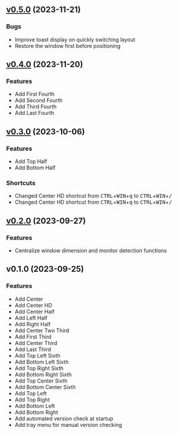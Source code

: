 ## [v0.5.0](https://github.com/thesobercoder/polygon/compare/v0.4.0...v0.5.0) (2023-11-21)

### Bugs

- Improve toast display on quickly switching layout
- Restore the window first before positioning

## [v0.4.0](https://github.com/thesobercoder/polygon/compare/v0.3.0...v0.4.0) (2023-11-20)

### Features

- Add First Fourth
- Add Second Fourth
- Add Third Fourth
- Add Last Fourth

## [v0.3.0](https://github.com/thesobercoder/polygon/compare/v0.2.0...v0.3.0) (2023-10-06)

### Features

- Add Top Half
- Add Bottom Half

### Shortcuts

- Changed Center HD shortcut from <kbd>CTRL</kbd>+<kbd>WIN</kbd>+<kbd>q</kbd> to <kbd>CTRL</kbd>+<kbd>WIN</kbd>+<kbd>/</kbd>
- Changed Center HD shortcut from <kbd>CTRL</kbd>+<kbd>WIN</kbd>+<kbd>q</kbd> to <kbd>CTRL</kbd>+<kbd>WIN</kbd>+<kbd>/</kbd>

## [v0.2.0](https://github.com/thesobercoder/polygon/compare/v0.1.0...v0.2.0) (2023-09-27)

### Features

- Centralize window dimension and monitor detection functions

## v0.1.0 (2023-09-25)

### Features

- Add Center
- Add Center HD
- Add Center Half
- Add Left Half
- Add Right Half
- Add Center Two Third
- Add First Third
- Add Center Third
- Add Last Third
- Add Top Left Sixth
- Add Bottom Left Sixth
- Add Top Right Sixth
- Add Bottom Right Sixth
- Add Top Center Sixth
- Add Bottom Center Sixth
- Add Top Left
- Add Top Right
- Add Bottom Left
- Add Bottom Right
- Add automated version check at startup
- Add tray menu for manual version checking
